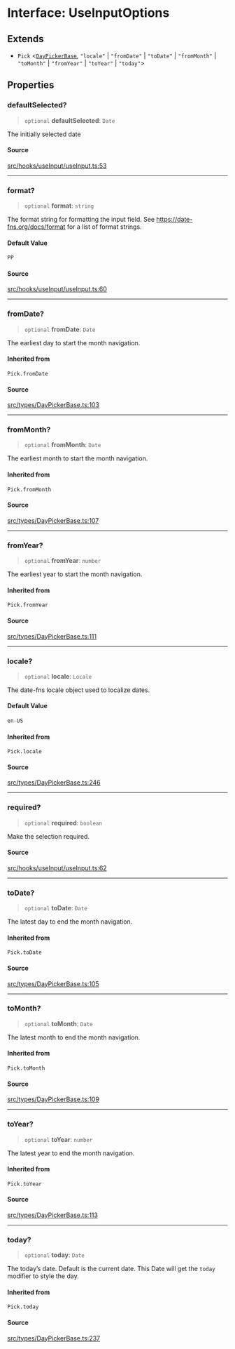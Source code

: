# Interface: UseInputOptions

## Extends

- `Pick` \<[`DayPickerBase`](DayPickerBase.md), `"locale"` \| `"fromDate"` \| `"toDate"` \| `"fromMonth"` \| `"toMonth"` \| `"fromYear"` \| `"toYear"` \| `"today"`\>

## Properties

### defaultSelected?

> `optional` **defaultSelected**: `Date`

The initially selected date

#### Source

[src/hooks/useInput/useInput.ts:53](https://github.com/gpbl/react-day-picker/blob/9ad13dc72fff814dcf720a62f6e3b5ea38e8af6d/src/hooks/useInput/useInput.ts#L53)

***

### format?

> `optional` **format**: `string`

The format string for formatting the input field. See
https://date-fns.org/docs/format for a list of format strings.

#### Default Value

```ts
PP
```

#### Source

[src/hooks/useInput/useInput.ts:60](https://github.com/gpbl/react-day-picker/blob/9ad13dc72fff814dcf720a62f6e3b5ea38e8af6d/src/hooks/useInput/useInput.ts#L60)

***

### fromDate?

> `optional` **fromDate**: `Date`

The earliest day to start the month navigation.

#### Inherited from

`Pick.fromDate`

#### Source

[src/types/DayPickerBase.ts:103](https://github.com/gpbl/react-day-picker/blob/9ad13dc72fff814dcf720a62f6e3b5ea38e8af6d/src/types/DayPickerBase.ts#L103)

***

### fromMonth?

> `optional` **fromMonth**: `Date`

The earliest month to start the month navigation.

#### Inherited from

`Pick.fromMonth`

#### Source

[src/types/DayPickerBase.ts:107](https://github.com/gpbl/react-day-picker/blob/9ad13dc72fff814dcf720a62f6e3b5ea38e8af6d/src/types/DayPickerBase.ts#L107)

***

### fromYear?

> `optional` **fromYear**: `number`

The earliest year to start the month navigation.

#### Inherited from

`Pick.fromYear`

#### Source

[src/types/DayPickerBase.ts:111](https://github.com/gpbl/react-day-picker/blob/9ad13dc72fff814dcf720a62f6e3b5ea38e8af6d/src/types/DayPickerBase.ts#L111)

***

### locale?

> `optional` **locale**: `Locale`

The date-fns locale object used to localize dates.

#### Default Value

```ts
en-US
```

#### Inherited from

`Pick.locale`

#### Source

[src/types/DayPickerBase.ts:246](https://github.com/gpbl/react-day-picker/blob/9ad13dc72fff814dcf720a62f6e3b5ea38e8af6d/src/types/DayPickerBase.ts#L246)

***

### required?

> `optional` **required**: `boolean`

Make the selection required.

#### Source

[src/hooks/useInput/useInput.ts:62](https://github.com/gpbl/react-day-picker/blob/9ad13dc72fff814dcf720a62f6e3b5ea38e8af6d/src/hooks/useInput/useInput.ts#L62)

***

### toDate?

> `optional` **toDate**: `Date`

The latest day to end the month navigation.

#### Inherited from

`Pick.toDate`

#### Source

[src/types/DayPickerBase.ts:105](https://github.com/gpbl/react-day-picker/blob/9ad13dc72fff814dcf720a62f6e3b5ea38e8af6d/src/types/DayPickerBase.ts#L105)

***

### toMonth?

> `optional` **toMonth**: `Date`

The latest month to end the month navigation.

#### Inherited from

`Pick.toMonth`

#### Source

[src/types/DayPickerBase.ts:109](https://github.com/gpbl/react-day-picker/blob/9ad13dc72fff814dcf720a62f6e3b5ea38e8af6d/src/types/DayPickerBase.ts#L109)

***

### toYear?

> `optional` **toYear**: `number`

The latest year to end the month navigation.

#### Inherited from

`Pick.toYear`

#### Source

[src/types/DayPickerBase.ts:113](https://github.com/gpbl/react-day-picker/blob/9ad13dc72fff814dcf720a62f6e3b5ea38e8af6d/src/types/DayPickerBase.ts#L113)

***

### today?

> `optional` **today**: `Date`

The today’s date. Default is the current date. This Date will get the
`today` modifier to style the day.

#### Inherited from

`Pick.today`

#### Source

[src/types/DayPickerBase.ts:237](https://github.com/gpbl/react-day-picker/blob/9ad13dc72fff814dcf720a62f6e3b5ea38e8af6d/src/types/DayPickerBase.ts#L237)
